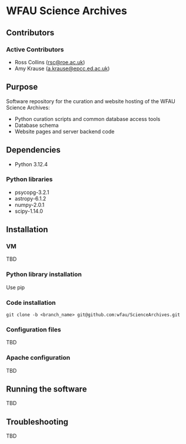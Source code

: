 # WFAU Science Archives

## Contributors
### Active Contributors

* Ross Collins (rsc@roe.ac.uk)
* Amy Krause (a.krause@epcc.ed.ac.uk)

## Purpose

Software repository for the curation and website hosting of the WFAU Science Archives:
* Python curation scripts and common database access tools
* Database schema
* Website pages and server backend code

## Dependencies
* Python 3.12.4
### Python libraries
* psycopg-3.2.1
* astropy-6.1.2
* numpy-2.0.1
* scipy-1.14.0

## Installation

### VM

TBD

### Python library installation

Use pip

### Code installation

    git clone -b <branch_name> git@github.com:wfau/ScienceArchives.git

### Configuration files

TBD

### Apache configuration

TBD

## Running the software

TBD

## Troubleshooting

TBD
